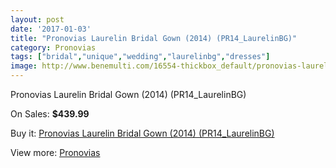```yaml
---
layout: post
date: '2017-01-03'
title: "Pronovias Laurelin Bridal Gown (2014) (PR14_LaurelinBG)"
category: Pronovias
tags: ["bridal","unique","wedding","laurelinbg","dresses"]
image: http://www.benemulti.com/16554-thickbox_default/pronovias-laurelin-bridal-gown-2014-pr14laurelinbg.jpg
---
```

Pronovias Laurelin Bridal Gown (2014) (PR14_LaurelinBG)

On Sales: **$439.99**
<a href="https://www.benemulti.com/en/pronovias/6352-pronovias-laurelin-bridal-gown-2014-pr14laurelinbg.html"><amp-img layout="responsive" width="600" height="600" src="//www.benemulti.com/16554-thickbox_default/pronovias-laurelin-bridal-gown-2014-pr14laurelinbg.jpg" alt="Pronovias Laurelin Bridal Gown (2014) (PR14_LaurelinBG) 0" /></a>
<a href="https://www.benemulti.com/en/pronovias/6352-pronovias-laurelin-bridal-gown-2014-pr14laurelinbg.html"><amp-img layout="responsive" width="600" height="600" src="//www.benemulti.com/16556-thickbox_default/pronovias-laurelin-bridal-gown-2014-pr14laurelinbg.jpg" alt="Pronovias Laurelin Bridal Gown (2014) (PR14_LaurelinBG) 1" /></a>
<a href="https://www.benemulti.com/en/pronovias/6352-pronovias-laurelin-bridal-gown-2014-pr14laurelinbg.html"><amp-img layout="responsive" width="600" height="600" src="//www.benemulti.com/16555-thickbox_default/pronovias-laurelin-bridal-gown-2014-pr14laurelinbg.jpg" alt="Pronovias Laurelin Bridal Gown (2014) (PR14_LaurelinBG) 2" /></a>

Buy it: [Pronovias Laurelin Bridal Gown (2014) (PR14_LaurelinBG)](https://www.benemulti.com/en/pronovias/6352-pronovias-laurelin-bridal-gown-2014-pr14laurelinbg.html "Pronovias Laurelin Bridal Gown (2014) (PR14_LaurelinBG)")

View more: [Pronovias](https://www.benemulti.com/en/55-pronovias "Pronovias")